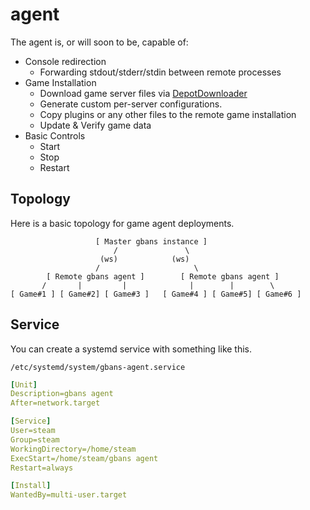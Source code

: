 # agent

The agent is, or will soon to be, capable of:

- Console redirection
  - Forwarding stdout/stderr/stdin between remote processes
- Game Installation
  - Download game server files via [DepotDownloader](https://github.com/SteamRE/DepotDownloader)
  - Generate custom per-server configurations.
  - Copy plugins or any other files to the remote game installation
  - Update & Verify game data
- Basic Controls
  - Start
  - Stop
  - Restart

## Topology

Here is a basic topology for game agent deployments.
 
                       [ Master gbans instance ]
                           /               \
                        (ws)            (ws)
                       /                     \
            [ Remote gbans agent ]        [ Remote gbans agent ]
           /       |         |              |        |        \
    [ Game#1 ] [ Game#2] [ Game#3 ]   [ Game#4 ] [ Game#5] [ Game#6 ]
       

## Service

You can create a systemd service with something like this.

`/etc/systemd/system/gbans-agent.service`

```yaml
[Unit]
Description=gbans agent
After=network.target

[Service]
User=steam
Group=steam
WorkingDirectory=/home/steam
ExecStart=/home/steam/gbans agent
Restart=always

[Install]
WantedBy=multi-user.target
```